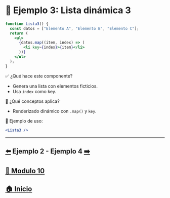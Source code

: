 # 🧪 Ejemplo 3: Lista dinámica 3

```jsx
function Lista3() {
  const datos = ["Elemento A", "Elemento B", "Elemento C"];
  return (
    <ul>
      {datos.map((item, index) => (
        <li key={index}>{item}</li>
      ))}
    </ul>
  );
}
```

✅ ¿Qué hace este componente?

* Genera una lista con elementos ficticios.
* Usa `index` como key.

🧠 ¿Qué conceptos aplica?

* Renderizado dinámico con `.map()` y `key`.

📌 Ejemplo de uso:

```jsx
<Lista3 />
```
---

## [⬅️](../Ejemplos/Ejemplo_2.md) Ejemplo 2 - Ejemplo 4 [➡️](../Ejemplos/Ejemplo_4.md) 
## [📄 Modulo 10](../Modulo_10.md)
## [🏠 Inicio](../../README.md)

